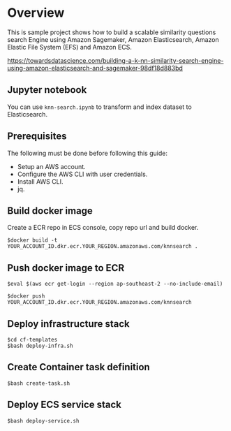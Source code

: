 # Overview

This is sample project shows how to build a scalable similarity questions search Engine using Amazon Sagemaker, Amazon Elasticsearch, Amazon Elastic File System (EFS) and Amazon ECS.

https://towardsdatascience.com/building-a-k-nn-similarity-search-engine-using-amazon-elasticsearch-and-sagemaker-98df18d883bd

## Jupyter notebook

You can use `knn-search.ipynb` to transform and index dataset to Elasticsearch.

## Prerequisites

The following must be done before following this guide:

- Setup an AWS account.
- Configure the AWS CLI with user credentials.
- Install AWS CLI.
- jq.

## Build docker image

Create a ECR repo in ECS console, copy repo url and build docker.

```
$docker build -t YOUR_ACCOUNT_ID.dkr.ecr.YOUR_REGION.amazonaws.com/knnsearch .
```

## Push docker image to ECR

```
$eval $(aws ecr get-login --region ap-southeast-2 --no-include-email)

$docker push YOUR_ACCOUNT_ID.dkr.ecr.YOUR_REGION.amazonaws.com/knnsearch

```

## Deploy infrastructure stack

```
$cd cf-templates
$bash deploy-infra.sh
```

## Create Container task definition

```
$bash create-task.sh
```

## Deploy ECS service stack

```
$bash deploy-service.sh

```
